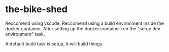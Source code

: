 # the-bike-shed

Reccomend using vscode.
Reccomend using a build environment inside the docker container.
After setting up the docker container run the "setup dev environment" task.

A default build task is setup, it will build things.

